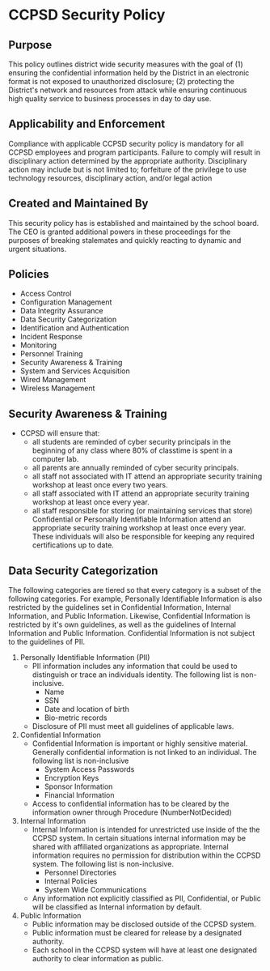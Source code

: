 # CCPSD Security Policy

## Purpose
This policy outlines district wide security measures with the goal of (1) ensuring the confidential information held by the District in an electronic format is not exposed to unauthorized disclosure; (2) protecting the District's network and resources from attack while ensuring continuous high quality service to business processes in day to day use.

## Applicability and Enforcement
Compliance with applicable CCPSD security policy is mandatory for all CCPSD employees and program participants. Failure to comply will result in disciplinary action determined by the appropriate authority. Disciplinary action may include but is not limited to; forfeiture of the privilege to use technology resources, disciplinary action, and/or legal action

## Created and Maintained By
This security policy has is established and maintained by the school board. The CEO is granted additional powers in these proceedings for the purposes of breaking stalemates and quickly reacting to dynamic and urgent situations.

## Policies
* Access Control
* Configuration Management
* Data Integrity Assurance
* Data Security Categorization
* Identification and Authentication
* Incident Response
* Monitoring
* Personnel Training
* Security Awareness & Training
* System and Services Acquisition
* Wired Management
* Wireless Management

## Security Awareness & Training
* CCPSD will ensure that:
	* all students are reminded of cyber security principals in the beginning of any class where 80% of classtime is spent in a
	computer lab.
	* all parents are annually reminded of cyber security principals.
	* all staff not associated with IT attend an appropriate security training workshop at least once every two years.
	* all staff associated with IT attend an appropriate security training workshop at least once every year.
	* all staff responsible for storing (or maintaining services that store) Confidential or Personally Identifiable Information
	attend an appropriate security training workshop at least once every year. These individuals will also be responsible for
	keeping any required certifications up to date.

## Data Security Categorization
The following categories are tiered so that every category is a subset of the following categories. 
For example, Personally Identifiable Information is also restricted by the guidelines set in Confidential Information, Internal Information, and Public Information. 
Likewise, Confidential Information is restricted by it's own guidelines, as well as the guidelines of Internal Information and Public Information. Confidential Information is not subject to the guidelines of PII.

1. Personally Identifiable Information (PII)
	* PII information includes any information that could be used to distinguish or trace an individuals identity. The following list is non-inclusive.
		* Name
		* SSN
		* Date and location of birth
		* Bio-metric records
	* Disclosure of PII must meet all guidelines of applicable laws. 
2. Confidential Information
	* Confidential Information is important or highly sensitive material. Generally confidential information is not linked to an individual.  The following list is non-inclusive
		* System Access Passwords
		* Encryption Keys
		* Sponsor Information
		* Financial Information
	* Access to confidential information has to be cleared by the information owner through Procedure (NumberNotDecided)
3. Internal Information
	* Internal Information is intended for unrestricted use inside of the the CCPSD system. In certain situations internal information may be shared with affiliated organizations as appropriate. Internal information requires no permission for distribution within the CCPSD system. The following list is non-inclusive.
		* Personnel Directories
		* Internal Policies
		* System Wide Communications
	* Any information not explicitly classified as PII, Confidential, or Public will be classified as Internal information by default.
4. Public Information
    * Public information may be disclosed outside of the CCPSD system.
    * Public information must be cleared for release by a designated authority.
    * Each school in the CCPSD system will have at least one designated authority to clear information as public. 
